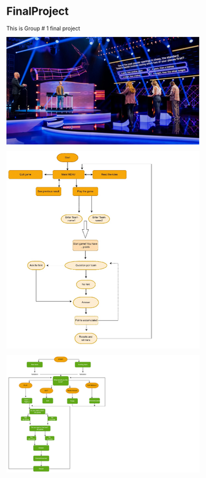 # FinalProject
This is Group # 1 final project

![alt text](https://github.com/Elitett/FinalProject/blob/main/Game.png?raw=true)

![alt text](https://github.com/Elitett/FinalProject/blob/main/ProFlow.jpg?raw=true)

![alt text](https://github.com/Elitett/FinalProject/blob/main/AnswerFlow.png?raw=true)